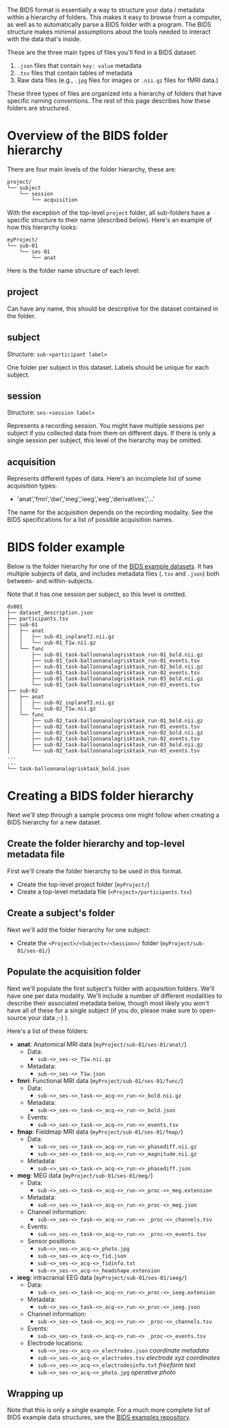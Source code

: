 The BIDS format is essentially a way to structure your data / metadata within a hierarchy of folders. This makes it easy to browse from a computer, as well as to automatically parse a BIDS folder with a program. The BIDS structure makes minimal assumptions about the tools needed to interact with the data that's inside.

These are the three main types of files you'll find in a BIDS dataset:

1. `.json` files that contain `key: value` metadata
2. `.tsv` files that contain tables of metadata
3. Raw data files (e.g., `.jpg` files for images or `.nii.gz` files for fMRI data.)

These three types of files are organized into a hierarchy of folders that have specific naming conventions. The rest of this page describes how these folders are structured.

# Overview of the BIDS folder hierarchy
There are four main levels of the folder hierarchy, these are:
```
project/
└── subject
    └── session
        └── acquisition
```
With the exception of the top-level `project` folder, all sub-folders have a specific structure to their name (described below). Here's an example of how this hierarchy looks:

```
myProject/
└── sub-01
    └── ses-01
        └── anat
```
Here is the folder name structure of each level:
## project
Can have any name, this should be descriptive for the dataset contained in the folder.

## subject
Structure: `sub-<participant label>`

One folder per subject in this dataset. Labels should be unique for each subject.

## session
Structure: `ses-<session label>`

Represents a recording session. You might have multiple sessions per subject if you collected data
from them on different days. If there is only a single session per subject, this level of the hierarchy
may be omitted.

## acquisition
Represents different types of data. Here's an incomplete list of some acquisition types:

* 'anat','fmri','dwi','meg','ieeg','eeg','derivatives','...'

The name for the acquisition depends on the recording modality. See the BIDS specifications for a list
of possible acquisition names.

# BIDS folder example 
Below is the folder hierarchy for one of the [BIDS example datasets](https://github.com/INCF/BIDS-examples).
It has multiple subjects of data, and includes metadata files (`.tsv` and `.json`) both between- and within-subjects.

Note that it has one session per subject, so this level is omitted.

```
ds001
├── dataset_description.json
├── participants.tsv
├── sub-01
│   ├── anat
│   │   ├── sub-01_inplaneT2.nii.gz
│   │   └── sub-01_T1w.nii.gz
│   └── func
│       ├── sub-01_task-balloonanalogrisktask_run-01_bold.nii.gz
│       ├── sub-01_task-balloonanalogrisktask_run-01_events.tsv
│       ├── sub-01_task-balloonanalogrisktask_run-02_bold.nii.gz
│       ├── sub-01_task-balloonanalogrisktask_run-02_events.tsv
│       ├── sub-01_task-balloonanalogrisktask_run-03_bold.nii.gz
│       └── sub-01_task-balloonanalogrisktask_run-03_events.tsv
├── sub-02
│   ├── anat
│   │   ├── sub-02_inplaneT2.nii.gz
│   │   └── sub-02_T1w.nii.gz
│   └── func
│       ├── sub-02_task-balloonanalogrisktask_run-01_bold.nii.gz
│       ├── sub-02_task-balloonanalogrisktask_run-01_events.tsv
│       ├── sub-02_task-balloonanalogrisktask_run-02_bold.nii.gz
│       ├── sub-02_task-balloonanalogrisktask_run-02_events.tsv
│       ├── sub-02_task-balloonanalogrisktask_run-03_bold.nii.gz
│       └── sub-02_task-balloonanalogrisktask_run-03_events.tsv
...
...
└── task-balloonanalogrisktask_bold.json
```


# Creating a BIDS folder hierarchy
Next we'll step through a sample process one might follow when creating a BIDS hierarchy for a new dataset.

## Create the folder hierarchy and top-level metadata file
First we'll create the folder hierarchy to be used in this format.

* Create the top-level project folder (`myProject/`)
* Create a top-level metadata file (`<Project>/participants.tsv`)

## Create a subject's folder
Next we'll add the folder hierarchy for one subject:
* Create the `<Project>/<Subject>/<Session>/` folder (`myProject/sub-01/ses-01/`)

## Populate the acquisition folder

Next we'll populate the first subject's folder with acquisition folders. We'll have one
per data modality. We'll include a number of different modalities to describe
their associated metadata below, though most likely you won't have all of these for a
single subject (if you do, please make sure to open-source your data ;-) ).

Here's a list of these folders:

* **anat**: Anatomical MRI data (`myProject/sub-01/ses-01/anat/`)
   * Data:  
      * `sub-<>_ses-<>_T1w.nii.gz`
   * Metadata:
      * `sub-<>_ses-<>_T1w.json`
* **fmri**: Functional MRI data (`myProject/sub-01/ses-01/func/`)
   * Data:
      * `sub-<>_ses-<>_task-<>_acq-<>_run-<>_bold.nii.gz`
   * Metadata:
      * `sub-<>_ses-<>_task-<>_acq-<>_run-<>_bold.json`
   * Events:
      * `sub-<>_ses-<>_task-<>_acq-<>_run-<>_events.tsv`
* **fmap**: Fieldmap MRI data (`myProject/sub-01/ses-01/fmap/`)
   * Data:
      * `sub-<>_ses-<>_task-<>_acq-<>_run-<>_phasediff.nii.gz`
      * `sub-<>_ses-<>_task-<>_acq-<>_run-<>_magnitude.nii.gz`
   * Metadata:
      * `sub-<>_ses-<>_task-<>_acq-<>_run-<>_phasediff.json`
* **meg**: MEG data (`myProject/sub-01/ses-01/meg/`)
   * Data:
      * `sub-<>_ses-<>_task-<>_acq-<>_run-<>_proc-<>_meg.extension`
   * Metadata:
      * `sub-<>_ses-<>_task-<>_acq-<>_run-<>_proc-<>_meg.json`
   * Channel information:
      * `sub-<>_ses-<>_task-<>_acq-<>_run-<> _proc-<>_channels.tsv`
   * Events:
      * `sub-<>_ses-<>_task-<>_acq-<>_run-<> _proc-<>_events.tsv`
   * Sensor positions:
      * `sub-<>_ses-<>_acq-<>_photo.jpg`
      * `sub-<>_ses-<>_acq-<>_fid.json`
      * `sub-<>_ses-<>_acq-<>_fidinfo.txt`
      * `sub-<>_ses-<>_acq-<>_headshape.extension`
* **ieeg**: intracranial EEG data (`myProject/sub-01/ses-01/ieeg/`)
   * Data:
      * `sub-<>_ses-<>_task-<>_acq-<>_run-<>_proc-<>_ieeg.extension`
   * Metadata:
      * `sub-<>_ses-<>_task-<>_acq-<>_run-<>_proc-<>_ieeg.json`
   * Channel information:
      * `sub-<>_ses-<>_task-<>_acq-<>_run-<> _proc-<>_channels.tsv`
   * Events:
      * `sub-<>_ses-<>_task-<>_acq-<>_run-<> _proc-<>_events.tsv`
   * Electrode locations:
      * `sub-<>_ses-<>_acq-<>_electrodes.json`        _coordinate metadata_
      * `sub-<>_ses-<>_acq-<>_electrodes.tsv`         _electrode xyz coordinates_
      * `sub-<>_ses-<>_acq-<>_electrodesinfo.txt`     _freeform text_
      * `sub-<>_ses-<>_acq-<>_photo.jpg`              _operative photo_
 
## Wrapping up
Note that this is only a single example. For a much more complete list of BIDS example
data structures, see the [BIDS examples repository](https://github.com/INCF/BIDS-examples).
